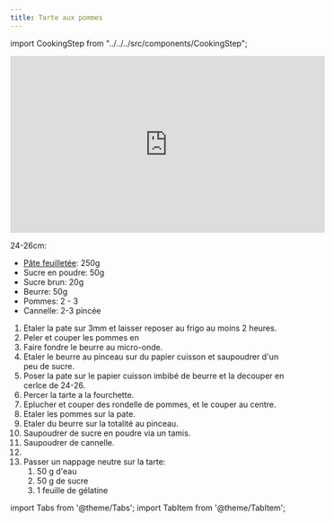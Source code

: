 ```yaml
---
title: Tarte aux pommes
---
```


import CookingStep from "../../../src/components/CookingStep";

<div class="youtube-video-container">
  <iframe width="560" height="315" src="https://www.youtube.com/embed/ClDvzqZ5VbM" title="YouTube video player" frameborder="0" allow="accelerometer; autoplay; clipboard-write; encrypted-media; gyroscope; picture-in-picture; web-share" allowFullScreen></iframe>
</div>

24-26cm:

- [Pâte feuilletée](pate-feuilletee): 250g
- Sucre en poudre: 50g
- Sucre brun: 20g
- Beurre: 50g
- Pommes: 2 - 3
- Cannelle: 2-3 pincée

1. Etaler la pate sur 3mm et laisser reposer au frigo au moins 2 heures.
1. Peler et couper les pommes en
1. Faire fondre le beurre au micro-onde.
1. Etaler le beurre au pinceau sur du papier cuisson et saupoudrer d'un peu de sucre.
1. Poser la pate sur le papier cuisson imbibé de beurre et la decouper en cerlce de 24-26.
1. Percer la tarte a la fourchette.
1. Eplucher et couper des rondelle de pommes, et le couper au centre.
1. Etaler les pommes sur la pate.
1. Etaler du beurre sur la totalité au pinceau.
1. Saupoudrer de sucre en poudre via un tamis.
1. Saupoudrer de cannelle.
1. <CookingStep temp="180" time="30 minutes" fan preheat />
1. Passer un nappage neutre sur la tarte:
   1. 50 g d'eau
   1. 50 g de sucre
   1. 1 feuille de gélatine


import Tabs from '@theme/Tabs';
import TabItem from '@theme/TabItem';
